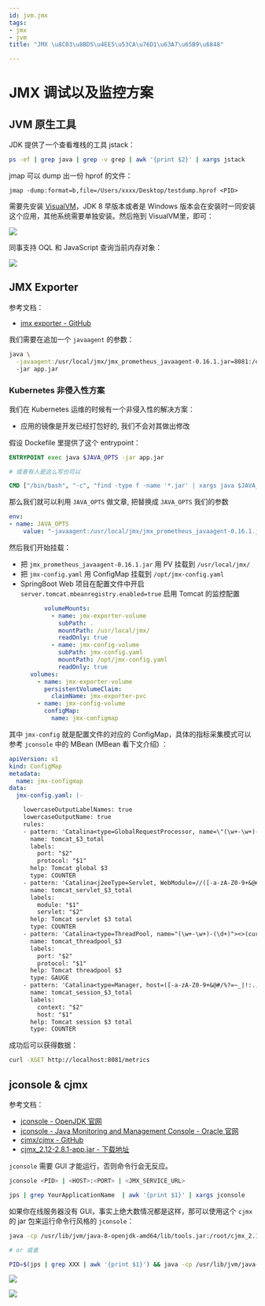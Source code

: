 ```yaml
---
id: jvm.jmx
tags:
- jmx
- jvm
title: "JMX \u8C03\u8BD5\u4EE5\u53CA\u76D1\u63A7\u65B9\u6848"

---
```

# JMX 调试以及监控方案
## JVM 原生工具
JDK 提供了一个查看堆栈的工具 jstack：

```bash
ps -ef | grep java | grep -v grep | awk '{print $2}' | xargs jstack
```

jmap 可以 dump 出一份 hprof 的文件：

```properties
jmap -dump:format=b,file=/Users/xxxx/Desktop/testdump.hprof <PID>
```

需要先安装 [VisualVM](https://visualvm.github.io/)，JDK 8 早版本或者是 Windows 版本会在安装时一同安装这个应用，其他系统需要单独安装。然后拖到 VisualVM里，即可：

![](./../assets/1689581673739-6be4ced0-8a34-4ba0-9deb-cb18cb60a598.png)


同事支持 OQL 和 JavaScript 查询当前内存对象：

![](./../assets/1689581980334-b38f9d23-d844-4de5-bf0c-39bee1f59c2d.png)


## JMX Exporter
参考文档：

+ [jmx exporter - GitHub](https://github.com/prometheus/jmx_exporter)

我们需要在追加一个 `javaagent` 的参数：

```bash
java \
  -javaagent:/usr/local/jmx/jmx_prometheus_javaagent-0.16.1.jar=8081:/opt/jmx-config.yaml
  -jar app.jar
```

### Kubernetes 非侵入性方案
我们在 Kubernetes 运维的时候有一个非侵入性的解决方案：

+ 应用的镜像是开发已经打包好的, 我们不会对其做出修改

假设 Dockefile 里提供了这个 entrypoint：

```dockerfile
ENTRYPOINT exec java $JAVA_OPTS -jar app.jar

# 或者有人是这么写也可以

CMD ["/bin/bash", "-c", "find -type f -name '*.jar' | xargs java $JAVA_OPTS -jar "]
```

那么我们就可以利用 `JAVA_OPTS` 做文章, 把替换成 `JAVA_OPTS` 我们的参数

```yaml
env:
- name: JAVA_OPTS
    value: "-javaagent:/usr/local/jmx/jmx_prometheus_javaagent-0.16.1.jar=8081:/opt/jmx-config.yaml -Dserver.tomcat.mbeanregistry.enabled=true"
```

然后我们开始挂载：

+ 把 `jmx_prometheus_javaagent-0.16.1.jar` 用 PV 挂载到 `/usr/local/jmx/`
+ 把 `jmx-config.yaml` 用 ConfigMap 挂载到 `/opt/jmx-config.yaml`
+ SpringBoot Web 项目在配置文件中开启 `server.tomcat.mbeanregistry.enabled=true` 启用 Tomcat 的监控配置

```yaml
          volumeMounts:
            - name: jmx-exporter-volume
              subPath: .
              mountPath: /usr/local/jmx/
              readOnly: true
            - name: jmx-config-volume
              subPath: jmx-config.yaml
              mountPath: /opt/jmx-config.yaml
              readOnly: true
      volumes:
        - name: jmx-exporter-volume
          persistentVolumeClaim:
            claimName: jmx-exporter-pvc
        - name: jmx-config-volume
          configMap:
            name: jmx-configmap
```

其中 `jmx-config` 就是配置文件的对应的 ConfigMap，具体的指标采集模式可以参考 `jconsole` 中的 MBean (MBean 看下文介绍) ：

```yaml
apiVersion: v1
kind: ConfigMap
metadata:
  name: jmx-configmap
data:
  jmx-config.yaml: |-

    lowercaseOutputLabelNames: true
    lowercaseOutputName: true
    rules:
    - pattern: 'Catalina<type=GlobalRequestProcessor, name=\"(\w+-\w+)-(\d+)\"><>(\w+):'
      name: tomcat_$3_total
      labels:
        port: "$2"
        protocol: "$1"
      help: Tomcat global $3
      type: COUNTER
    - pattern: 'Catalina<j2eeType=Servlet, WebModule=//([-a-zA-Z0-9+&@#/%?=~_|!:.,;]*[-a-zA-Z0-9+&@#/%=~_|]), name=([-a-zA-Z0-9+/$%~_-|!.]*), J2EEApplication=none, J2EEServer=none><>(requestCount|maxTime|processingTime|errorCount):'
      name: tomcat_servlet_$3_total
      labels:
        module: "$1"
        servlet: "$2"
      help: Tomcat servlet $3 total
      type: COUNTER
    - pattern: 'Catalina<type=ThreadPool, name="(\w+-\w+)-(\d+)"><>(currentThreadCount|currentThreadsBusy|keepAliveCount|pollerThreadCount|connectionCount):'
      name: tomcat_threadpool_$3
      labels:
        port: "$2"
        protocol: "$1"
      help: Tomcat threadpool $3
      type: GAUGE
    - pattern: 'Catalina<type=Manager, host=([-a-zA-Z0-9+&@#/%?=~_|!:.,;]*[-a-zA-Z0-9+&@#/%=~_|]), context=([-a-zA-Z0-9+/$%~_-|!.]*)><>(processingTime|sessionCounter|rejectedSessions|expiredSessions):'
      name: tomcat_session_$3_total
      labels:
        context: "$2"
        host: "$1"
      help: Tomcat session $3 total
      type: COUNTER
```

成功后可以获得数据：

```bash
curl -XGET http://localhost:8081/metrics
```

## jconsole & cjmx
参考文档：

+ [jconsole - OpenJDK 官网](http://openjdk.java.net/tools/svc/jconsole/)
+ [jconsole - Java Monitoring and Management Console - Oracle 官网](https://docs.oracle.com/javase/6/docs/technotes/tools/share/jconsole.html)
+ [cjmx/cjmx - GitHub](https://github.com/cjmx/cjmx)
+ [cjmx_2.12-2.8.1-app.jar - 下载地址](https://search.maven.org/remotecontent?filepath=com/github/cjmx/cjmx_2.12/2.8.1/cjmx_2.12-2.8.1-app.jar)

`jconsole` 需要 GUI 才能运行，否则命令行会无反应。

```bash
jconsole <PID> | <HOST>:<PORT> | <JMX_SERVICE_URL>

jps | grep YourApplicationName  | awk '{print $1}' | xargs jconsole
```

如果你在线服务器没有 GUI，事实上绝大数情况都是这样，那可以使用这个 `cjmx` 的 jar 包来运行命令行风格的 `jconsole`：

```bash
java -cp /usr/lib/jvm/java-8-openjdk-amd64/lib/tools.jar:/root/cjmx_2.12-2.8.1-app.jar cjmx.Main <PID>

# or 或者

PID=$(jps | grep XXX | awk '{print $1}') && java -cp /usr/lib/jvm/java-8-openjdk-amd64/lib/tools.jar:/root/cjmx_2.12-2.8.1-app.jar cjmx.Main $PID
```

![](./../assets/1689582267192-148b334d-d189-4c00-a8dd-1ec368cfd4e5.png)


![](./../assets/1689582242225-abb63246-dd1a-4509-9ee9-66f4ced93471.png)


